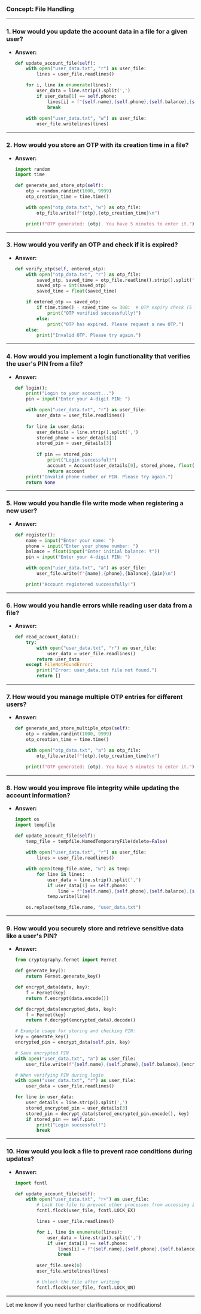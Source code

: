 ### Concept: File Handling

---

### 1. **How would you update the account data in a file for a given user?**
   * **Answer:**
     ```python
     def update_account_file(self):
         with open("user_data.txt", "r") as user_file:
             lines = user_file.readlines()

         for i, line in enumerate(lines):
             user_data = line.strip().split(',')
             if user_data[1] == self.phone:
                 lines[i] = f"{self.name},{self.phone},{self.balance},{self.pin}\n"
                 break
         
         with open("user_data.txt", "w") as user_file:
             user_file.writelines(lines)
     ```

---

### 2. **How would you store an OTP with its creation time in a file?**
   * **Answer:**
     ```python
     import random
     import time

     def generate_and_store_otp(self):
         otp = random.randint(1000, 9999)
         otp_creation_time = time.time()

         with open("otp_data.txt", "w") as otp_file:
             otp_file.write(f"{otp},{otp_creation_time}\n")

         print(f"OTP generated: {otp}. You have 5 minutes to enter it.")
     ```

---

### 3. **How would you verify an OTP and check if it is expired?**
   * **Answer:**
     ```python
     def verify_otp(self, entered_otp):
         with open("otp_data.txt", "r") as otp_file:
             saved_otp, saved_time = otp_file.readline().strip().split(',')
             saved_otp = int(saved_otp)
             saved_time = float(saved_time)

         if entered_otp == saved_otp:
             if time.time() - saved_time <= 300:  # OTP expiry check (5 minutes)
                 print("OTP verified successfully!")
             else:
                 print("OTP has expired. Please request a new OTP.")
         else:
             print("Invalid OTP. Please try again.")
     ```

---

### 4. **How would you implement a login functionality that verifies the user's PIN from a file?**
   * **Answer:**
     ```python
     def login():
         print("Login to your account...")
         pin = input("Enter your 4-digit PIN: ")

         with open("user_data.txt", "r") as user_file:
             user_data = user_file.readlines()
         
         for line in user_data:
             user_details = line.strip().split(',')
             stored_phone = user_details[1]
             stored_pin = user_details[3]
             
             if pin == stored_pin:
                 print("Login successful!")
                 account = Account(user_details[0], stored_phone, float(user_details[2]), stored_pin)
                 return account
         print("Invalid phone number or PIN. Please try again.")
         return None
     ```

---

### 5. **How would you handle file write mode when registering a new user?**
   * **Answer:**
     ```python
     def register():
         name = input("Enter your name: ")
         phone = input("Enter your phone number: ")
         balance = float(input("Enter initial balance: ₹"))
         pin = input("Enter your 4-digit PIN: ")

         with open("user_data.txt", "a") as user_file:
             user_file.write(f"{name},{phone},{balance},{pin}\n")

         print("Account registered successfully!")
     ```

---

### 6. **How would you handle errors while reading user data from a file?**
   * **Answer:**
     ```python
     def read_account_data():
         try:
             with open("user_data.txt", "r") as user_file:
                 user_data = user_file.readlines()
             return user_data
         except FileNotFoundError:
             print("Error: user_data.txt file not found.")
             return []
     ```

---

### 7. **How would you manage multiple OTP entries for different users?**
   * **Answer:**
     ```python
     def generate_and_store_multiple_otps(self):
         otp = random.randint(1000, 9999)
         otp_creation_time = time.time()

         with open("otp_data.txt", "a") as otp_file:
             otp_file.write(f"{otp},{otp_creation_time}\n")

         print(f"OTP generated: {otp}. You have 5 minutes to enter it.")
     ```

---

### 8. **How would you improve file integrity while updating the account information?**
   * **Answer:**
     ```python
     import os
     import tempfile

     def update_account_file(self):
         temp_file = tempfile.NamedTemporaryFile(delete=False)
         
         with open("user_data.txt", "r") as user_file:
             lines = user_file.readlines()

         with open(temp_file.name, "w") as temp:
             for line in lines:
                 user_data = line.strip().split(',')
                 if user_data[1] == self.phone:
                     line = f"{self.name},{self.phone},{self.balance},{self.pin}\n"
                 temp.write(line)

         os.replace(temp_file.name, "user_data.txt")
     ```

---

### 9. **How would you securely store and retrieve sensitive data like a user's PIN?**
   * **Answer:**
     ```python
     from cryptography.fernet import Fernet

     def generate_key():
         return Fernet.generate_key()

     def encrypt_data(data, key):
         f = Fernet(key)
         return f.encrypt(data.encode())

     def decrypt_data(encrypted_data, key):
         f = Fernet(key)
         return f.decrypt(encrypted_data).decode()

     # Example usage for storing and checking PIN:
     key = generate_key()
     encrypted_pin = encrypt_data(self.pin, key)

     # Save encrypted PIN
     with open("user_data.txt", "a") as user_file:
         user_file.write(f"{self.name},{self.phone},{self.balance},{encrypted_pin}\n")

     # When verifying PIN during login
     with open("user_data.txt", "r") as user_file:
         user_data = user_file.readlines()

     for line in user_data:
         user_details = line.strip().split(',')
         stored_encrypted_pin = user_details[3]
         stored_pin = decrypt_data(stored_encrypted_pin.encode(), key)
         if stored_pin == self.pin:
             print("Login successful!")
             break
     ```

---

### 10. **How would you lock a file to prevent race conditions during updates?**
   * **Answer:**
     ```python
     import fcntl

     def update_account_file(self):
         with open("user_data.txt", "r+") as user_file:
             # Lock the file to prevent other processes from accessing it
             fcntl.flock(user_file, fcntl.LOCK_EX)

             lines = user_file.readlines()

             for i, line in enumerate(lines):
                 user_data = line.strip().split(',')
                 if user_data[1] == self.phone:
                     lines[i] = f"{self.name},{self.phone},{self.balance},{self.pin}\n"
                     break
             
             user_file.seek(0)
             user_file.writelines(lines)

             # Unlock the file after writing
             fcntl.flock(user_file, fcntl.LOCK_UN)
     ```

---

Let me know if you need further clarifications or modifications!
